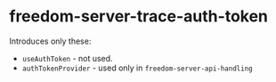 # freedom-server-trace-auth-token

Introduces only these:
- `useAuthToken` - not used.
- `authTokenProvider` - used only in `freedom-server-api-handling`
